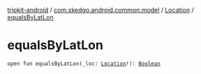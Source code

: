 [tripkit-android](../../index.md) / [com.skedgo.android.common.model](../index.md) / [Location](index.md) / [equalsByLatLon](./equals-by-lat-lon.md)

# equalsByLatLon

`open fun equalsByLatLon(_loc: `[`Location`](index.md)`!): `[`Boolean`](https://kotlinlang.org/api/latest/jvm/stdlib/kotlin/-boolean/index.html)